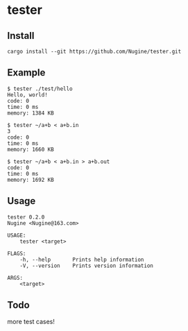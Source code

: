 # tester

## Install

    cargo install --git https://github.com/Nugine/tester.git

## Example

    $ tester ./test/hello
    Hello, world!
    code: 0
    time: 0 ms
    memory: 1384 KB

    $ tester ~/a+b < a+b.in
    3
    code: 0
    time: 0 ms
    memory: 1660 KB

    $ tester ~/a+b < a+b.in > a+b.out
    code: 0
    time: 0 ms
    memory: 1692 KB

## Usage

    tester 0.2.0
    Nugine <Nugine@163.com>

    USAGE:
        tester <target>

    FLAGS:
        -h, --help       Prints help information
        -V, --version    Prints version information

    ARGS:
        <target> 

## Todo

more test cases!